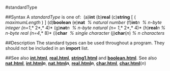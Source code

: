 
#standardType

##Syntax
A *standardType* is one of:
 (a)**int** (b)**real** (c)**string** [ ( *maximumLength* ) ] (d)**boolean** (e)**nat**  *% natural number* (f)**int***n*  *% n-byte integer (n=1*,* 2*,* 4)* (g)**nat***n*  *% n-byte natural (n= 1*,* 2*,* 4)* (h)**real***n* *% n-byte real (n=4*,* 8)* (i)**char**  *% single character* (j)**char**(*n*) *% n characters*

##Description
The standard types can be used throughout a program. They should not be included in an **import** list.

##See also
**[int.html](int)**, **[real.html](real)**, **[string1.html](string)** and **[boolean.html](boolean)**. See also **[nat.html](nat)**, **[int.html](int)*n***, **[nat.html](nat)*n***, **[real.html](real)*n***, **[char.html](char)**, **[char.html](char)**(*n*)
